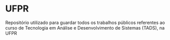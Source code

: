 # UFPR
Repositório utilizado para guardar todos os trabalhos públicos referentes ao curso de Tecnologia em Análise e Desenvolvimento de Sistemas (TADS), na UFPR
